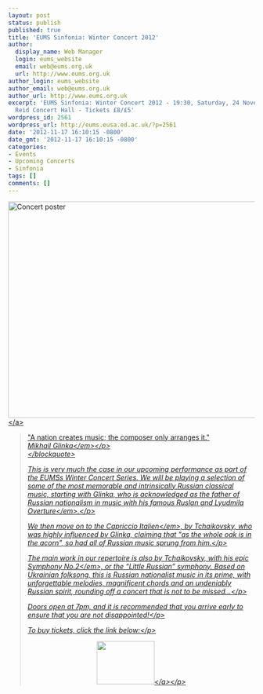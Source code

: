 ```yaml
---
layout: post
status: publish
published: true
title: 'EUMS Sinfonia: Winter Concert 2012'
author:
  display_name: Web Manager
  login: eums_website
  email: web@eums.org.uk
  url: http://www.eums.org.uk
author_login: eums_website
author_email: web@eums.org.uk
author_url: http://www.eums.org.uk
excerpt: 'EUMS Sinfonia: Winter Concert 2012 - 19:30, Saturday, 24 November 2012 -
  Reid Concert Hall - Tickets £8/£5'
wordpress_id: 2561
wordpress_url: http://eums.eusa.ed.ac.uk/?p=2561
date: '2012-11-17 16:10:15 -0800'
date_gmt: '2012-11-17 16:10:15 -0800'
categories:
- Events
- Upcoming Concerts
- Sinfonia
tags: []
comments: []
---
```

<p><a title="buy tickets online" href="http:&#47;&#47;www.ticketsource.co.uk&#47;event&#47;28650"> <img src="http:&#47;&#47;eums.eusa.ed.ac.uk&#47;wp-content&#47;uploads&#47;images&#47;w620&#47;posters&#47;20121124_sinf.jpg" alt="Concert poster" width="620" height="441" &#47;><&#47;a></p>
<blockquote>
<p>"A nation creates music; the composer only arranges it."<br />
<em>Mikhail Glinka<&#47;em><&#47;p><br />
<&#47;blockquote></p>
<p>This is very much the case in our upcoming performance as part of the EUMSs Winter Concert Series. We will be playing a selection of some of the most memorable and intrinsically Russian classical music, starting with Glinka, who is acknowledged as the father of Russian nationalism in music with his famous <em>Ruslan and Lyudmila Overture<&#47;em>.<&#47;p></p>
<p>We then move on to the <em>Capriccio Italien<&#47;em>, by Tchaikovsky, who was highly influenced by Glinka, claiming that "as the whole oak is in the acorn", so had all of Russian music sprung from him.<&#47;p></p>
<p>The main work in our repertoire is also by Tchaikovsky, with his epic <em>Symphony No.2<&#47;em>, or the &ldquo;Little Russian&rdquo; symphony. Based on Ukrainian folksong, this is Russian nationalist music in its prime, with unforgettable melodies, magnificent chords and an undeniably Russian spirit, rounding off a concert that is not to be missed...<&#47;p></p>
<p>Doors open at 7pm, and it is recommended that you arrive early to ensure that you are not disappointed!<&#47;p></p>
<p>To buy tickets, click the link below:<&#47;p></p>
<p align="middle"><a title="buy tickets online" href="http:&#47;&#47;www.ticketsource.co.uk&#47;event&#47;28650"> <img src="http:&#47;&#47;www.ticketsource.co.uk&#47;images&#47;buyTickets&#47;buyTickets-medium.png" alt="" width="118" height="88" border="0" &#47;><&#47;a><&#47;p><br />
 </p>
<p> </p>
